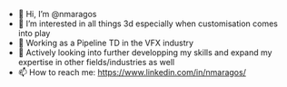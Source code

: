 - 👋 Hi, I’m @nmaragos
- 👀 I’m interested in all things 3d especially when customisation comes into play
- 🌱 Working as a Pipeline TD in the VFX industry
- 💞️ Actively looking into further developping my skills and expand my expertise in other fields/industries as well
- 📫 How to reach me: https://www.linkedin.com/in/nmaragos/

<!---
nmaragos/nmaragos is a ✨ special ✨ repository because its `README.md` (this file) appears on your GitHub profile.
You can click the Preview link to take a look at your changes.
--->
